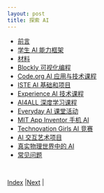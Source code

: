 ```yaml
---
layout: post
title: 探索 AI
---
```


- [前言](1-intro)
- [学生 AI 能力框架](2-framework)
- [材料](3-material)
- [Blockly 可视化编程](5-blockly)
- [Code.org AI 应用与技术课程](7-code-org)
- [ISTE AI 基础和项目](9-iste)
- [Experience AI 技术课程](10-experience-ai)
- [AI4ALL 深度学习课程](13-ai4all)
- [Everyday AI 课堂活动](15-everyday-ai)
- [MIT App Inventor 手机 AI](17-mit-app-inventor)
- [Technovation Girls AI 竞赛](19-tech-girl)
- [AI 交互艺术项目](23-ml-arts)
- [真实物理世界中的 AI](25-ai-physics)
- [常见问题](31-faq)

<br/>

[Index](../) |[Next](0-intro) |

